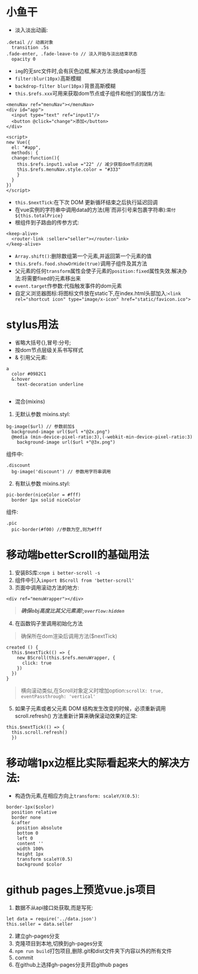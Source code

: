 # 小鱼干
* 淡入淡出动画:
```
.detail // 动画对象
  transition .5s
.fade-enter, .fade-leave-to // 淡入开始与淡出结束状态
  opacity 0
```
* `img`的无src文件时,会有灰色边框,解决方法:换成span标签
* `filter:blur(10px)`高斯模糊
* `backdrop-filter blur(10px)`背景高斯模糊
* `this.$refs.xxx`可用来获取dom节点或子组件和他们的属性/方法:
```
<menuNav ref="menuNav"></menuNav>
<div id="app">
  <input type="text" ref="input1"/>
  <button @click="change">添加</button>
</div>

<script>
new Vue({
  el: "#app",
  methods: {
  change:function(){
    this.$refs.input1.value ="22" // 减少获取dom节点的消耗
    this.$refs.menuNav.style.color = "#333"
    }
  }
})
</script>

```
* `this.$nextTick`:在下次 DOM 更新循环结束之后执行延迟回调
* 在vue实例的字符串中调用data的方法(用\`而非引号来包裹字符串):``需付${this.totalPrice}``
* 根组件到子路由的传参方式:
```
<keep-alive>
  <router-link :seller="seller"></router-link>
</keep-alive>
```
* `Array.shift()`:删除数组第一个元素,并返回第一个元素的值
* `this.$refs.food.showOrHide(true)`调用子组件及其方法
* 父元素的任何`transform`属性会使子元素的`position:fixed`属性失效.解决办法:将需要fixed的元素移出来
* `event.target`作参数:代指触发事件的dom元素
* 自定义浏览器图标:将图标文件放在static下,在index.html头部加入:`<link rel="shortcut icon" type="image/x-icon" href="static/favicon.ico">`

# stylus用法
* 省略大括号{},冒号:分号;
* 按dom节点层级关系书写样式
* & 引用父元素:
```
a 
  color #0982C1
  &:hover 
    text-decoration underline
  
```
* 混合(mixins)
1. 无默认参数
mixins.styl:
```
bg-image($url) // 参数前加$
  background-image url($url +"@2x.png")
  @media (min-device-pixel-ratio:3),(-webkit-min-device-pixel-ratio:3)
    background-image url($url +"@3x.png")

```
组件中:
```
.discount 
  bg-image('discount') // 参数用字符串调用
```
2. 有默认参数
mixins.styl:
```
pic-border(niceColor = #fff)
  border 1px solid niceColor

```
组件:
```
.pic
  pic-border(#f00) //参数为空,则为#fff
```

# 移动端betterScroll的基础用法
1. 安装BS库:`cnpm i better-scroll -s`
2. 组件中引入`import BScroll from 'better-scroll'`
3. 页面中调用滚动方法的地方:
```
<div ref="menuWrapper"></div>
```

> ***确保obj高度比其父元素高!;`overflow:hidden`***

4. 在函数钩子里调用初始化方法

> 确保所在dom渲染后调用方法($nextTick)

```
created () {
  this.$nextTick(() => {
    new BScroll(this.$refs.menuWrapper, {
      click: true
    })
  })
}
```

> 横向滚动类似,在Scroll对象定义时增加option:`scrollX: true, eventPassthrough: 'vertical'`
5. 如果子元素或者父元素 DOM 结构发生改变的时候，必须重新调用 scroll.refresh() 方法重新计算来确保滚动效果的正常:
```
this.$nextTick(() => {
  this.scroll.refresh()
  })
```

# 移动端1px边框比实际看起来大的解决方法:
* 构造伪元素,在相应方向上`transform: scaleY/X(0.5)`:
```
border-1px($color)
  position relative
  border none
  &:after
    position absolute
    bottom 0
    left 0
    content ''
    width 100%
    height 1px
    transform scaleY(0.5)
    background $color

```

# github pages上预览vue.js项目
1. 数据不从api接口处获取,而是写死:
```
let data = require('../data.json')
this.seller = data.seller
```
2. 建立gh-pages分支
3. 克隆项目到本地,切换到gh-pages分支
4. `npm run build`打包项目,删除.git和dist文件夹下内容以外的所有文件
5. commit
6. 在github上选择gh-pages分支开启github pages
